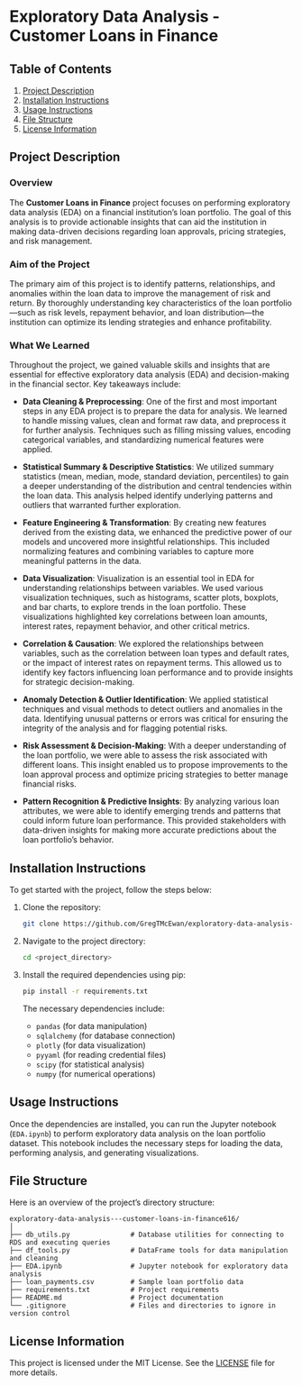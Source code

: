 
# Exploratory Data Analysis - Customer Loans in Finance

## Table of Contents

1. [Project Description](#project-description)
2. [Installation Instructions](#installation-instructions)
3. [Usage Instructions](#usage-instructions)
4. [File Structure](#file-structure)
5. [License Information](#license-information)

## Project Description

### Overview
The **Customer Loans in Finance** project focuses on performing exploratory data analysis (EDA) on a financial institution’s loan portfolio. The goal of this analysis is to provide actionable insights that can aid the institution in making data-driven decisions regarding loan approvals, pricing strategies, and risk management.

### Aim of the Project
The primary aim of this project is to identify patterns, relationships, and anomalies within the loan data to improve the management of risk and return. By thoroughly understanding key characteristics of the loan portfolio—such as risk levels, repayment behavior, and loan distribution—the institution can optimize its lending strategies and enhance profitability.

### What We Learned

Throughout the project, we gained valuable skills and insights that are essential for effective exploratory data analysis (EDA) and decision-making in the financial sector. Key takeaways include:

- **Data Cleaning & Preprocessing**: One of the first and most important steps in any EDA project is to prepare the data for analysis. We learned to handle missing values, clean and format raw data, and preprocess it for further analysis. Techniques such as filling missing values, encoding categorical variables, and standardizing numerical features were applied.

- **Statistical Summary & Descriptive Statistics**: We utilized summary statistics (mean, median, mode, standard deviation, percentiles) to gain a deeper understanding of the distribution and central tendencies within the loan data. This analysis helped identify underlying patterns and outliers that warranted further exploration.

- **Feature Engineering & Transformation**: By creating new features derived from the existing data, we enhanced the predictive power of our models and uncovered more insightful relationships. This included normalizing features and combining variables to capture more meaningful patterns in the data.

- **Data Visualization**: Visualization is an essential tool in EDA for understanding relationships between variables. We used various visualization techniques, such as histograms, scatter plots, boxplots, and bar charts, to explore trends in the loan portfolio. These visualizations highlighted key correlations between loan amounts, interest rates, repayment behavior, and other critical metrics.

- **Correlation & Causation**: We explored the relationships between variables, such as the correlation between loan types and default rates, or the impact of interest rates on repayment terms. This allowed us to identify key factors influencing loan performance and to provide insights for strategic decision-making.

- **Anomaly Detection & Outlier Identification**: We applied statistical techniques and visual methods to detect outliers and anomalies in the data. Identifying unusual patterns or errors was critical for ensuring the integrity of the analysis and for flagging potential risks.

- **Risk Assessment & Decision-Making**: With a deeper understanding of the loan portfolio, we were able to assess the risk associated with different loans. This insight enabled us to propose improvements to the loan approval process and optimize pricing strategies to better manage financial risks.

- **Pattern Recognition & Predictive Insights**: By analyzing various loan attributes, we were able to identify emerging trends and patterns that could inform future loan performance. This provided stakeholders with data-driven insights for making more accurate predictions about the loan portfolio’s behavior.


## Installation Instructions

To get started with the project, follow the steps below:

1. Clone the repository:
   ```bash
   git clone https://github.com/GregTMcEwan/exploratory-data-analysis---customer-loans-in-finance616.git
   ```

2. Navigate to the project directory:
   ```bash
   cd <project_directory>
   ```

3. Install the required dependencies using pip:
   ```bash
   pip install -r requirements.txt
   ```
   The necessary dependencies include:
   - `pandas` (for data manipulation)
   - `sqlalchemy` (for database connection)
   - `plotly` (for data visualization)
   - `pyyaml` (for reading credential files)
   - `scipy` (for statistical analysis)
   - `numpy` (for numerical operations)

## Usage Instructions

Once the dependencies are installed, you can run the Jupyter notebook (`EDA.ipynb`) to perform exploratory data analysis on the loan portfolio dataset. This notebook includes the necessary steps for loading the data, performing analysis, and generating visualizations.

## File Structure

Here is an overview of the project’s directory structure:

```
exploratory-data-analysis---customer-loans-in-finance616/
│
├── db_utils.py               # Database utilities for connecting to RDS and executing queries
├── df_tools.py               # DataFrame tools for data manipulation and cleaning
├── EDA.ipynb                 # Jupyter notebook for exploratory data analysis
├── loan_payments.csv         # Sample loan portfolio data
├── requirements.txt          # Project requirements
├── README.md                 # Project documentation
└── .gitignore                # Files and directories to ignore in version control
```

## License Information

This project is licensed under the MIT License. See the [LICENSE](LICENSE) file for more details.
